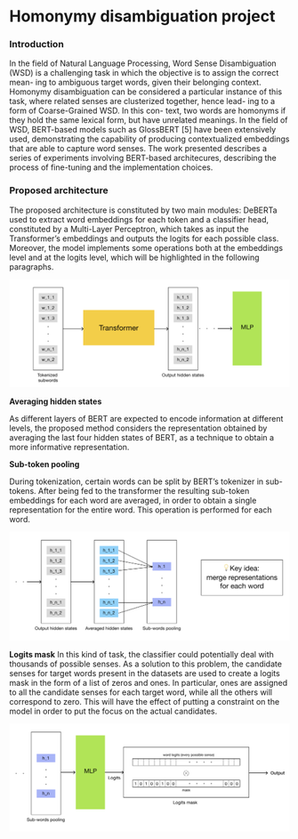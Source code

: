 # Homonymy disambiguation project

### Introduction

In the field of Natural Language Processing, Word Sense Disambiguation (WSD) is a challenging task in which the objective is to assign the correct mean- ing to ambiguous target words, given their belonging context. Homonymy disambiguation can be considered a particular instance of this task, where related senses are clusterized together, hence lead- ing to a form of Coarse-Grained WSD. In this con- text, two words are homonyms if they hold the same lexical form, but have unrelated meanings. In the field of WSD, BERT-based models such as GlossBERT [5] have been extensively used, demonstrating the capability of producing contextualized embeddings that are able to capture word senses. The work presented describes a series of experiments involving BERT-based architecures, describing the process of fine-tuning and the implementation choices.

### Proposed architecture

The proposed architecture is constituted by two main modules: DeBERTa used to extract word embeddings for each token and a classifier head, constituted by a Multi-Layer Perceptron, which takes as input the Transformer’s embeddings and outputs the logits for each possible class. Moreover, the model implements some operations both at the embeddings level and at the logits level, which will be highlighted in the following paragraphs.

![Screenshot 2023-11-28 alle 15.23.29.png](image_assets/general_view.png)

**Averaging hidden states** 

As different layers of BERT are expected to encode information at different levels, the proposed method considers the representation obtained by averaging the last four hidden states of BERT, as a technique to obtain a more informative representation. 

**Sub-token pooling** 

During tokenization, certain words can be split by BERT’s tokenizer in sub- tokens. After being fed to the transformer the resulting sub-token embeddings for each word are
averaged, in order to obtain a single representation for the entire word. This operation is performed for each word.

![Screenshot 2023-11-28 alle 15.23.45.png](image_assets/token_handling.png)

**Logits mask** In this kind of task, the classifier could potentially deal with thousands of possible senses. As a solution to this problem, the candidate senses for target words present in the datasets are used to create a logits mask in the form of a list of zeros and ones. In particular, ones are assigned to all the candidate senses for each target word, while all the others will correspond to zero. This will have the effect of putting a constraint on the model in order to put the focus on the actual candidates.

![Screenshot 2023-11-28 alle 15.24.02.png](image_assets/logits_mask.png)
